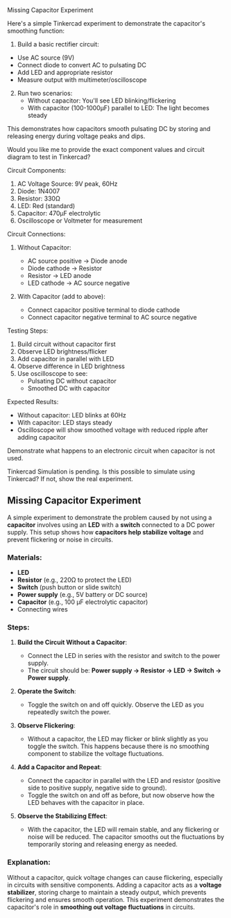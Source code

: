 Missing Capacitor Experiment

Here's a simple Tinkercad experiment to demonstrate the capacitor's smoothing function:

1. Build a basic rectifier circuit:
- Use AC source (9V)
- Connect diode to convert AC to pulsating DC
- Add LED and appropriate resistor
- Measure output with multimeter/oscilloscope

2. Run two scenarios:
   - Without capacitor: You'll see LED blinking/flickering
   - With capacitor (100-1000µF) parallel to LED: The light becomes steady

This demonstrates how capacitors smooth pulsating DC by storing and releasing energy during voltage peaks and dips.

Would you like me to provide the exact component values and circuit diagram to test in Tinkercad?



Circuit Components:
1. AC Voltage Source: 9V peak, 60Hz
2. Diode: 1N4007
3. Resistor: 330Ω
4. LED: Red (standard)
5. Capacitor: 470µF electrolytic
6. Oscilloscope or Voltmeter for measurement

Circuit Connections:
1. Without Capacitor:
   - AC source positive → Diode anode
   - Diode cathode → Resistor
   - Resistor → LED anode
   - LED cathode → AC source negative

2. With Capacitor (add to above):
   - Connect capacitor positive terminal to diode cathode
   - Connect capacitor negative terminal to AC source negative
   
Testing Steps:
1. Build circuit without capacitor first
2. Observe LED brightness/flicker
3. Add capacitor in parallel with LED
4. Observe difference in LED brightness
5. Use oscilloscope to see:
   - Pulsating DC without capacitor
   - Smoothed DC with capacitor

Expected Results:
- Without capacitor: LED blinks at 60Hz
- With capacitor: LED stays steady
- Oscilloscope will show smoothed voltage with reduced ripple after adding capacitor




Demonstrate what happens to an electronic circuit when capacitor is not used.

Tinkercad Simulation is pending. Is this possible to simulate using Tinkercad? If not, show the real experiment.

## Missing Capacitor Experiment

A simple experiment to demonstrate the problem caused by not using a **capacitor** involves using an **LED** with a **switch** connected to a DC power supply. This setup shows how **capacitors help stabilize voltage** and prevent flickering or noise in circuits.

### Materials:
- **LED**
- **Resistor** (e.g., 220Ω to protect the LED)
- **Switch** (push button or slide switch)
- **Power supply** (e.g., 5V battery or DC source)
- **Capacitor** (e.g., 100 µF electrolytic capacitor)
- Connecting wires

### Steps:

1. **Build the Circuit Without a Capacitor**:
   - Connect the LED in series with the resistor and switch to the power supply.
   - The circuit should be: **Power supply -> Resistor -> LED -> Switch -> Power supply**.

2. **Operate the Switch**:
   - Toggle the switch on and off quickly. Observe the LED as you repeatedly switch the power.

3. **Observe Flickering**:
   - Without a capacitor, the LED may flicker or blink slightly as you toggle the switch. This happens because there is no smoothing component to stabilize the voltage fluctuations.

4. **Add a Capacitor and Repeat**:
   - Connect the capacitor in parallel with the LED and resistor (positive side to positive supply, negative side to ground).
   - Toggle the switch on and off as before, but now observe how the LED behaves with the capacitor in place.

5. **Observe the Stabilizing Effect**:
   - With the capacitor, the LED will remain stable, and any flickering or noise will be reduced. The capacitor smooths out the fluctuations by temporarily storing and releasing energy as needed.

### Explanation:
Without a capacitor, quick voltage changes can cause flickering, especially in circuits with sensitive components. Adding a capacitor acts as a **voltage stabilizer**, storing charge to maintain a steady output, which prevents flickering and ensures smooth operation. This experiment demonstrates the capacitor's role in **smoothing out voltage fluctuations** in circuits.
